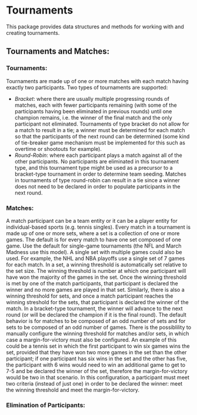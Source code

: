 # Tournaments  

This package provides data structures and methods for working with and creating tournaments.

## Tournaments and Matches:  

### Tournaments:  
Tournaments are made up of one or more matches with each match having exactly two participants. Two types of tournaments are supported:  
- _Bracket_: where there are usually multiple progressing rounds of matches, each with fewer participants remaining (with some of the participants having been eliminated in previous rounds) until one champion remains, i.e. the winner of the final match and the only participant not eliminated. Tournaments of type bracket do not allow for a match to result in a tie; a winner must be determined for each match so that the participants of the next round can be determined (some kind of tie-breaker game mechanism must be implemented for this such as overtime or shootouts for example).  
- _Round-Robin_: where each participant plays a match against all of the other participants. No participants are eliminated in this tournament type, and this tournament type might be used as a precursor to a bracket-type tournament in order to determine team seeding. Matches in tournaments of type round-robin can result in a tie since a winner does not need to be declared in order to populate participants in the next round.  

### Matches:  
A match participant can be a team entity or it can be a player entity for individual-based sports (e.g. tennis singles). Every match in a tournament is made up of one or more sets, where a set is a collection of one or more games. The default is for every match to have one set composed of one game. Use the default for single-game tournaments (the NFL and March Madness use this model). A single set with multiple games could also be used. For example, the NHL and NBA playoffs use a single set of 7 games for each match. In a set, a winning threshold is automatically set relative to the set size. The winning threshold is number at which one participant will have won the majority of the games in the set. Once the winning threshold is met by one of the match participants, that participant is declared the winner and no more games are played in that set. Similarly, there is also a winning threshold for sets, and once a match participant reaches the winning streshold for the sets, that participant is declared the winner of the match. In a bracket-type tournament, the winner will advance to the next round (or will be declared the champion if it is the final round). The default behavior is for matches to be composed of an odd number of sets and for sets to be composed of an odd number of games. There is the possiblility to manually configure the winning threshold for matches and/or sets, in which case a margin-for-victory must also be configured. An example of this could be a tennis set in which the first participant to win six games wins the set, provided that they have won two more games in the set than the other participant; if one participant has six wins in the set and the other has five, the participant with 6 wins would need to win an additional game to get to 7-5 and be declared the winner of the set, therefore the margin-for-victory would be two in that scenario. In this configuration, a participant must meet two criteria (instead of just one) in order to be declared the winner: meet the winning threshold and meet the margin-for-victory.  

### Elimination of Participants:  